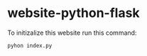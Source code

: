 # website-python-flask

To initizalize this website run this command:

``````
pyhon index.py
``````
